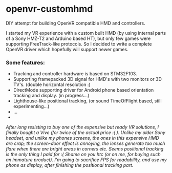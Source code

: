 # openvr-customhmd
DIY attempt for building OpenVR compatible HMD and controllers. 

I started my VR experience with a custom built HMD (by using internal parts of a Sony HMZ-T2 and Arduino based HT), but only few games were supporting FreeTrack-like protocols. So I decided to write a complete OpenVR driver which hopefully will support newer games.

### Some features:
* Tracking and controller hardware is based on STM32F103.
* Supporting framepacked 3D signal for HMD's with two monitors or 3D TV's. (double horizontal resolution :)
* DirectMode supporting driver for Android phone based orientation tracking and display. (in progress...)
* Lighthouse-like positional tracking, (or sound TimeOfFlight based, still experimenting...)
* ...
* 

_After long resisting to buy one of the expensive but ready VR solutions, I finally bought a Vive (for twice of the actual price :( ).
Unlike my older Sony headset, and unlike my phones screens, the ones in this expensive HMD are crap; the screen-door effect is annoying, the lenses generate too much flare when there are bright areas in corners etc. Seems positional tracking is the only thing I paid for :( Shame on you htc (or on me, for buying such an immature product). I'm going to sacrifice FPS for readability, and use my phone as display, after finishing the positional tracking part._

